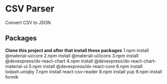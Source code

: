 # CSV Parser  

Convert CSV to JSON

## Packages

**Clone this project and after that install these packages**
1.npm install @material-ui/core
2.npm install @material-ui/icons
3.npm install @devexpress/dx-react-chart
4.npm install @devexpress/dx-react-chart-material-ui
5.npm install @devexpress/dx-react-core
6.npm install lodash.uniqby
7.npm install react-csv-reader
8.npm install yup
9.npm install formik
